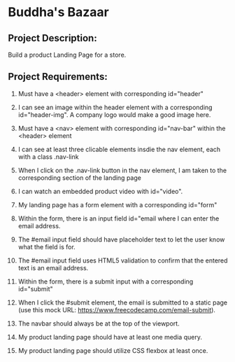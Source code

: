# Buddha's Bazaar

## Project Description:
Build a product Landing Page for a store.  

## Project Requirements:

1.	Must have a \<header> element with corresponding id="header"

2.	I can see an image within the header element with a corresponding id="header-img". A company logo would make a good image here.

3.	Must have a \<nav> element with corresponding id="nav-bar" within the \<header> element

4.  I can see at least three clicable elements insdie the nav element, each with a class .nav-link

5.  When I click on the .nav-link button in the nav element, I am taken to the corresponding section of the landing page

6.	I can watch an embedded product video with id="video".

7.	My landing page has a form element with a corresponding id="form"

8.	Within the form, there is an input field id="email where I can enter the email address.

9.	The #email input field should have placeholder text to let the user know what the field is for.

10.	The #email input field uses HTML5 validation to confirm that the entered text is an email address.

11.	Within the form, there is a submit input with a corresponding id="submit"

12.	When I click the #submit element, the email is submitted to a static page (use this mock URL: https://www.freecodecamp.com/email-submit).

13.	The navbar should always be at the top of the viewport.

14.	My product landing page should have at least one media query.

15.	My product landing page should utilize CSS flexbox at least once.



